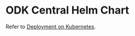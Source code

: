 # ODK Central Helm Chart

Refer to [Deployment on Kubernetes](https://docs.openg2p.org/guides/deployment-guide/deployment-on-kubernetes).
